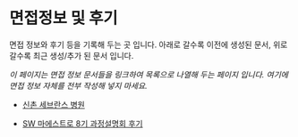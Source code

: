 # 면접정보 및 후기

면접 정보와 후기 등을 기록해 두는 곳 입니다.
아래로 갈수록 이전에 생성된 문서, 위로 갈수록 최근 생성/추가 된 문서 입니다.

*이 페이지는 면접 정보 문서들을 링크하여 목록으로 나열해 두는 페이지 입니다.
여기에 면접 정보 자체를 전부 작성해 넣지 마세요.*

- [신촌 세브란스 병원](sinchon-severance.md)

- [SW 마에스트로 8기 과정설명회 후기](8th_SW_Maestro.md)